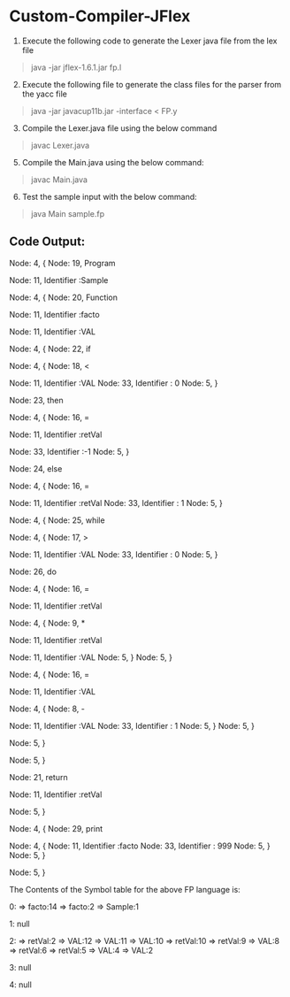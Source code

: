 # Custom-Compiler-JFlex

1. Execute the following code to generate the Lexer java file from the lex file
> java -jar jflex-1.6.1.jar fp.l

2. Execute the following file to generate the class files for the parser from the yacc file
> java -jar javacup11b.jar -interface < FP.y

3. Compile the Lexer.java file using the below command
>javac  Lexer.java

5. Compile the Main.java using the below command:
>javac Main.java

6. Test the sample input with the below command:
>java Main sample.fp

Code Output:
-----------
Node: 4, {
Node: 19, Program

Node: 11, Identifier :Sample

Node: 4, {
Node: 20, Function

Node: 11, Identifier :facto

Node: 11, Identifier :VAL

Node: 4, {
Node: 22, if

Node: 4, {
Node: 18, <

Node: 11, Identifier :VAL
Node: 33, Identifier : 0
Node: 5, }

Node: 23, then

Node: 4, {
Node: 16, =

Node: 11, Identifier :retVal

Node: 33, Identifier :-1
Node: 5, }

Node: 24, else

Node: 4, {
Node: 16, =

Node: 11, Identifier :retVal
Node: 33, Identifier : 1
Node: 5, }

Node: 4, {
Node: 25, while

Node: 4, {
Node: 17, >

Node: 11, Identifier :VAL
Node: 33, Identifier : 0
Node: 5, }

Node: 26, do

Node: 4, {
Node: 16, =

Node: 11, Identifier :retVal

Node: 4, {
Node: 9, *

Node: 11, Identifier :retVal

Node: 11, Identifier :VAL
Node: 5, }
Node: 5, }

Node: 4, {
Node: 16, =

Node: 11, Identifier :VAL

Node: 4, {
Node: 8, -

Node: 11, Identifier :VAL
Node: 33, Identifier : 1
Node: 5, }
Node: 5, }

Node: 5, }

Node: 5, }

Node: 21, return

Node: 11, Identifier :retVal

Node: 5, }

Node: 4, {
Node: 29, print

Node: 4, {
Node: 11, Identifier :facto
Node: 33, Identifier : 999
Node: 5, }
Node: 5, }

Node: 5, }


The Contents of the Symbol table for the above FP language is:

0:  => facto:14 => facto:2 => Sample:1

1:  null

2:  => retVal:2 => VAL:12 => VAL:11 => VAL:10 => retVal:10 => retVal:9 => VAL:8 => retVal:6 => retVal:5 => VAL:4 => VAL:2

3:  null

4:  null



